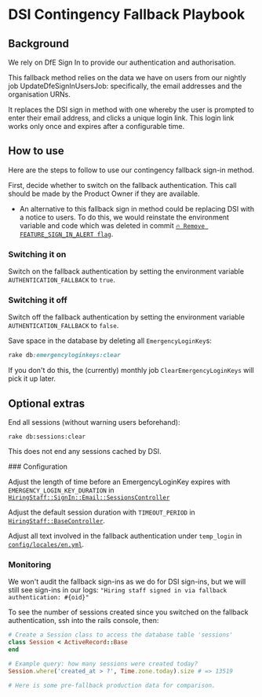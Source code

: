 # DSI Contingency Fallback Playbook

## Background

We rely on DfE Sign In to provide our authentication and authorisation.

This fallback method relies on the data we have on users from our nightly job UpdateDfeSignInUsersJob: specifically, the email addresses and the organisation URNs.

It replaces the DSI sign in method with one whereby the user is prompted to enter their email address, and clicks a unique login link. This login link works only once and expires after a configurable time.

## How to use

Here are the steps to follow to use our contingency fallback sign-in method. 

First, decide whether to switch on the fallback authentication. This call should be made by the Product Owner if they are available.
   - An alternative to this fallback sign in method could be replacing DSI with a notice to users. To do this, we would reinstate the environment variable and code which was deleted in commit [`🔥 Remove FEATURE_SIGN_IN_ALERT flag`](https://github.com/DFE-Digital/teacher-vacancy-service/pull/1647/commits/0458874730fed3fdb25053e217be50bc4677e705).

### Switching it on

Switch on the fallback authentication by setting the environment variable `AUTHENTICATION_FALLBACK` to `true`.
   
### Switching it off

Switch off the fallback authentication by setting the environment variable `AUTHENTICATION_FALLBACK` to `false`.

Save space in the database by deleting all `EmergencyLoginKey`s:

```ruby
rake db:emergencyloginkeys:clear
```

If you don't do this, the (currently) monthly job `ClearEmergencyLoginKeys` will pick it up later.

## Optional extras

End all sessions (without warning users beforehand):

```
rake db:sessions:clear
```

This does not end any sessions cached by DSI.

### Configuration

Adjust the length of time before an EmergencyLoginKey expires with `EMERGENCY_LOGIN_KEY_DURATION` in [`HiringStaff::SignIn::Email::SessionsController`](app/controllers/hiring_staff/sign_in/email/sessions_controller.rb)

Adjust the default session duration with `TIMEOUT_PERIOD` in [`HiringStaff::BaseController`](app/controllers/hiring_staff/base_controller.rb).

Adjust all text involved in the fallback authentication under `temp_login` in [`config/locales/en.yml`](config/locales/en.yml).

### Monitoring

We won't audit the fallback sign-ins as we do for DSI sign-ins, but we will still see sign-ins in our logs: `"Hiring staff signed in via fallback authentication: #{oid}"`

To see the number of sessions created since you switched on the fallback authentication, ssh into the rails console, then:

```ruby
# Create a Session class to access the database table 'sessions'
class Session < ActiveRecord::Base
end

# Example query: how many sessions were created today?
Session.where('created_at > ?', Time.zone.today).size # => 13519

# Here is some pre-fallback production data for comparison.
```
